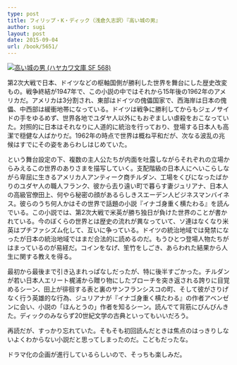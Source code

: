 ```yaml
---
type: post
title: フィリップ・K・ディック（浅倉久志訳）『高い城の男』
author: sugi
layout: post
date: 2015-09-04
url: /book/5651/
---
```

<a href="http://www.amazon.co.jp/exec/obidos/ASIN/4150105685/chezsugi-22/ref=nosim/" onclick="_gaq.push(['_trackEvent', 'outbound-article', 'http://www.amazon.co.jp/exec/obidos/ASIN/4150105685/chezsugi-22/ref=nosim/', '']);" name="amazletlink" target="_blank"><img src="http://i1.wp.com/ecx.images-amazon.com/images/I/512pLOAAbRL.jpg?w=660" alt="高い城の男 (ハヤカワ文庫 SF 568)" class="alignleft"  data-recalc-dims="1" /></a>

第2次大戦で日本、ドイツなどの枢軸国側が勝利した世界を舞台にした歴史改変もの。戦争終結が1947年で、この小説の中ではそれから15年後の1962年のアメリカだ。アメリカは3分割され、東部はドイツの傀儡国家で、西海岸は日本の傀儡、中西部は緩衝地帯になっている。ドイツは戦争に勝利してからもジェノサイドの手をゆるめず、世界各地でユダヤ人以外にもおぞましい虐殺をおこなっていた。対照的に日本はそれなりに人道的に統治を行っており、登場する日本人も高潔で穏健な人ばかりだ。1962年の時点で世界は概ね平和だが、次なる波乱の兆候はすでにその姿をあらわしはじめていた。

という舞台設定の下、複数の主人公たちが内面を吐露しながらそれぞれの立場からみえるこの世界のありさまを描写していく。支配階級の日本人にへいこらしながら卑屈に生きるアメリカ人アンティーク商チルダン、工場をくびになったばかりのユダヤ人の職人フランク、彼から去り遠い町で暮らす妻ジュリアナ、日本人の高級官僚田上、何やら秘密の顔があるらしきスエーデン人ビジネスマンバイネス。彼らのうち何人かはその世界で話題の小説『イナゴ身重く横たわる』を読んでいる。この小説では、第2次大戦で米英が勝ち独日が負けた世界のことが書かれている。今のぼくらの世界とは歴史の流れが異なっていて、ソ連はなくなり米英はプチファシズム化して、互いに争っている。ドイツの統治地域では発禁になったが日本の統治地域ではまだ合法的に読めるのだ。もうひとつ登場人物たちがはまっているのが易経だ。コインをなげ、笙竹をしごき、あらわれた結果から人生に関する教えを得る。

最初から最後まで引き込まれっぱなしだったが、特に後半すごかった。チルダンが若い日本人エリート梶浦から贈り物にしたブローチを突き返される誇りに目覚めるシーン、田上が徘徊する表と裏のサンフランシスコの町、そして彼がさりげなく行う英雄的な行為、ジュリアナが『イナゴ身重く横たわる』の作者アベンゼンに会い、小説の「ほんとうの」作者を知るシーン。読んでて背筋にびんびんきた。ディックのみならず20世紀文学の古典といってもいいだろう。

再読だが、すっかり忘れていた。そもそも初回読んだときは焦点のはっきりしないよくわからない小説だと思ってしまったのだ。こどもだったな。

ドラマ化の企画が進行しているらしいので、そっちも楽しみだ。